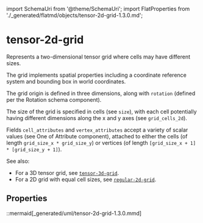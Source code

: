 import SchemaUri from '@theme/SchemaUri';
import FlatProperties from './_generated/flatmd/objects/tensor-2d-grid-1.3.0.md';

# tensor-2d-grid

<SchemaUri uri="schema/objects/tensor-2d-grid/1.3.0/tensor-2d-grid.schema.json" />

Represents a two-dimensional tensor grid where cells may have different sizes.

The grid implements spatial properties including a coordinate reference system and bounding box in world coordinates.

The grid origin is defined in three dimensions, along with `rotation` (defined per the Rotation schema component).

The size of the grid is specified in cells (see `size`), with each cell potentially having different dimensions along the x and y axes (see `grid_cells_2d`).

Fields `cell_attributes` and `vertex_attributes` accept a variety of scalar values (see One of Attribute component), attached to either the cells (of length `grid_size_x * grid_size_y`) or vertices (of length `[grid_size_x + 1] * [grid_size_y + 1]`).

See also:

- For a 3D tensor grid, see [`tensor-3d-grid`](tensor-3d-grid.md).
- For a 2D grid with equal cell sizes, see [`regular-2d-grid`](regular-2d-grid.md).

## Properties

<FlatProperties />

::mermaid[_generated/uml/tensor-2d-grid-1.3.0.mmd]
